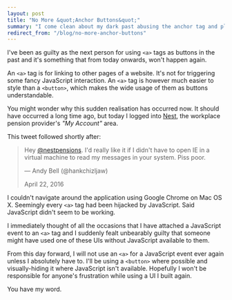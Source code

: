 ```yaml
---
layout: post
title: "No More &quot;Anchor Buttons&quot;"
summary: "I come clean about my dark past abusing the anchor tag and pledge to change."
redirect_from: "/blog/no-more-anchor-buttons"
---
```


I've been as guilty as the next person for using `<a>` tags as buttons in the past and it's something that from today onwards, won't happen again.

An `<a>` tag is for linking to other pages of a website. It's not for triggering some fancy JavaScript interaction. An `<a>` tag is however much easier to style than a `<button>`, which makes the wide usage of them as buttons understandable.

You might wonder why this sudden realisation has occurred now. It should have occurred a long time ago, but today I logged into [Nest](http://www.nestpensions.org.uk/), the workplace pension provider's *"My Account"* area.

This tweet followed shortly after:

> Hey [@nestpensions](https://twitter.com/nestpensions). I'd really like it if I didn't have to open IE in a virtual machine to read my messages in your system. Piss poor.
>
> — Andy Bell (@hankchizljaw) 
>
> April 22, 2016

I couldn't navigate around the application using Google Chrome on Mac OS X. Seemingly every `<a>` tag had been hijacked by JavaScript. Said JavaScript didn't seem to be working.

I immediately thought of all the occasions that I have attached a JavaScript event to an `<a>` tag and I suddenly fealt unbearably guilty that someone might have used one of these UIs without JavaScript available to them.

From this day forward, I will not use an `<a>` for a JavaScript event ever again unless I absolutely have to. I'll be using a `<button>` where possible and visually-hiding it where JavaScript isn't available. Hopefully I won't be responsible for anyone's frustration while using a UI I built again.

You have my word.
